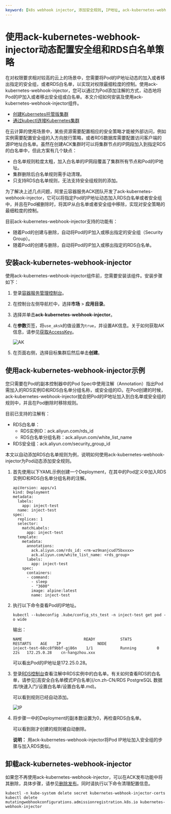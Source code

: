 ```yaml
---
keyword: [k8s webhook injector, 添加安全规则, IP地址, ack-kubernetes-webhook-injector]
---
```


# 使用ack-kubernetes-webhook-injector动态配置安全组和RDS白名单策略

在对权限要求相对较高的云上的场景中，您需要将Pod的IP地址动态的加入或者移出指定的安全组，或者RDS白名单，以实现对权限最细粒度的控制。使用ack-kubernetes-webhook-injector，您可以通过为Pod添加注解的方式，动态地将Pod的IP加入或者移出安全组或白名单。本文介绍如何安装及使用ack-kubernetes-webhook-injector组件。

-   [创建Kubernetes托管版集群](/cn.zh-CN/Kubernetes集群用户指南/集群/创建集群/创建Kubernetes托管版集群.md)
-   [通过kubectl连接Kubernetes集群](/cn.zh-CN/Kubernetes集群用户指南/集群/连接集群/通过kubectl连接Kubernetes集群.md)

在云计算的使用场景中，某些资源需要配置相应的安全策略才能被外部访问，例如实例需要配置安全组的入方向放行策略，或者RDS数据库需要配置访问客户端的源IP地址白名单。虽然在创建ACK集群时可以将集群节点的IP网段加入到指定RDS的白名单中，但此方案有几个缺点：

-   白名单规则粒度太粗，加入白名单的IP网段覆盖了集群所有节点和Pod的IP地址。
-   集群删除后白名单规则需手动清理。
-   只支持RDS白名单规则，无法支持安全组规则的添加。

为了解决上述几点问题，阿里云容器服务ACK团队开发了ack-kubernetes-webhook-injector，它可以将指定Pod的IP地址动态加入RDS白名单或者安全组中，并且在Pod被删除时，将其IP从白名单或者安全组中移除，实现对安全策略的最细粒度的控制。

目前ack-kubernetes-webhook-injector支持的功能有：

-   随着Pod的创建与删除，自动将Pod的IP加入或移出指定的安全组（Security Group）。
-   随着Pod的创建与删除，自动将Pod的IP加入或移出指定的RDS白名单。

## 安装ack-kubernetes-webhook-injector

使用ack-kubernetes-webhook-injector组件前，您需要安装该组件。安装步骤如下：

1.  登录[容器服务管理控制台](https://cs.console.aliyun.com)。

2.  在控制台左侧导航栏中，选择**市场** \> **应用目录**。

3.  选择并单击**ack-kubernetes-webhook-injector**。

4.  在**参数**页签，将`use_aksk`的值设置为`true`，并设置AK信息。关于如何获取AK信息，请参见[获取AccessKey]()。

    ![AK](https://static-aliyun-doc.oss-accelerate.aliyuncs.com/assets/img/zh-CN/2179049061/p179747.png)

5.  在页面右侧，选择目标集群后然后单击**创建**。


## 使用ack-kubernetes-webhook-injector示例

您只需要在Pod的副本控制器中的Pod Spec中使用注解（Annotation）指出Pod需加入的RDS实例ID和RDS白名单分组名称，或安全组的ID。在Pod创建的时候，ack-kubernetes-webhook-injector就会把Pod的IP地址加入到白名单或安全组的规则中，并且在Pod删除时移除规则。

目前已支持的注解有：

-   RDS白名单：
    -   RDS实例ID：ack.aliyun.com/rds\_id
    -   RDS白名单分组名称：ack.aliyun.com/white\_list\_name
-   RDS安全组：ack.aliyun.com/security\_group\_id

本文以自动添加RDS白名单规则为例，说明如何使用ack-kubernetes-webhook-injector为Pod动态添加安全规则。

1.  首先使用以下YAML示例创建一个Deployment，在其中的Pod定义中加入RDS实例ID和RDS白名单分组名称的注解。

    ```
    apiVersion: apps/v1
    kind: Deployment
    metadata:
      labels:
        app: inject-test
      name: inject-test
    spec:
      replicas: 1
      selector:
        matchLabels:
          app: inject-test
      template:
        metadata:
          annotations:
            ack.aliyun.com/rds_id: <rm-wz9nanjcud75bxxxx>
            ack.aliyun.com/white_list_name: <rds_group>
          labels:
            app: inject-test
        spec:
          containers:
          - command:
            - sleep
            - "3600"
            image: alpine:latest
            name: inject-test
    ```

2.  执行以下命令查看Pod的IP地址。

    ```
    kubectl --kubeconfig .kube/config_sts_test -n inject-test get pod -o wide
    ```

    输出：

    ```
    NAME                           READY           STATS        RESTARTS    AGE    IP                NODE
    inject-test-68cc8f9bbf-gj86n    1/1            Running         0        22s   172.25.0.28    cn-hangzhou.xxx
    ```

    可以看出Pod的IP地址是172.25.0.28。

3.  登录[RDS控制台](https://rdsnext.console.aliyun.com/?spm=5176.2020520152.nav-right.2.469016ddzrU6KW#/detail/rm-bp12685y16w4zjz9d/security/whiteList?region=cn-hangzhou)查看注解中RDS实例中的白名单。有关如何查看RDS的白名单，请参见[高安全白名单模式IP白名单](/cn.zh-CN/RDS PostgreSQL 数据库/快速入门/设置白名单/设置白名单.md)。

    可以看到规则已经自动添加。

    ![IP](https://static-aliyun-doc.oss-accelerate.aliyuncs.com/assets/img/zh-CN/0280149061/p179750.png)

4.  将步骤一中的Deployment的副本数设置为0，再检查RDS白名单。

    可以看到刚才创建的规则被自动删除。

    **说明：** 用ack-kubernetes-webhook-injector将Pod IP地址加入安全组的步骤与加入RDS类似。


## 卸载ack-kubernetes-webhook-injector

如果您不再使用ack-kubernetes-webhook-injector，可以在ACK发布功能中将其删除，具体步骤，请参见[删除发布](/cn.zh-CN/Kubernetes集群用户指南/发布/基于Helm的发布管理.md)。同时请执行以下命令清理配置信息。

```
kubectl -n kube-system delete secret kubernetes-webhook-injector-certs
kubectl delete mutatingwebhookconfigurations.admissionregistration.k8s.io kubernetes-webhook-injector
```

